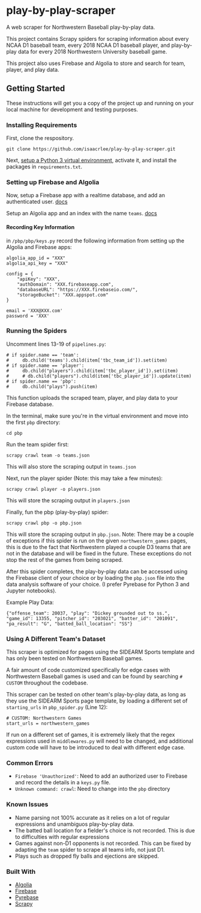 # play-by-play-scraper
A web scraper for Northwestern Baseball play-by-play data.

This project contains Scrapy spiders for scraping information about every NCAA D1 baseball team, every 2018 NCAA D1 baseball player, and play-by-play data for every 2018 Northwestern University baseball game.

This project also uses Firebase and Algolia to store and search for team, player, and play data.

## Getting Started
These instructions will get you a copy of the project up and running on your local machine for development and testing purposes.

### Installing Requirements
First, clone the respository.

```
git clone https://github.com/isaacrlee/play-by-play-scraper.git
```

Next, [setup a Python 3 virtual environment](https://packaging.python.org/guides/installing-using-pip-and-virtualenv/#creating-a-virtualenv), activate it, and install the packages in `requirements.txt`.

### Setting up Firebase and Algolia
Now, setup a Firebase app with a realtime database, and add an authenticated user. [docs](https://firebase.google.com/docs/)

Setup an Algolia app and an index with the name `teams`. [docs](https://www.algolia.com/doc/)

#### Recording Key Information

in `/pbp/pbp/keys.py` record the following information from setting up the Algolia and Firebase apps:
```
algolia_app_id = "XXX"
algolia_api_key = "XXX"

config = {
    "apiKey": "XXX",
    "authDomain": "XXX.firebaseapp.com",
    "databaseURL": "https://XXX.firebaseio.com/",
    "storageBucket": "XXX.appspot.com"
}

email = 'XXX@XXX.com'
password = 'XXX'
```

### Running the Spiders
Uncomment lines 13-19 of `pipelines.py`:
```
# if spider.name == 'team':
#     db.child('teams').child(item['tbc_team_id']).set(item)
# if spider.name == 'player':
#     db.child("players").child(item['tbc_player_id']).set(item)
#     # db.child("players").child(item['tbc_player_id']).update(item)
# if spider.name == 'pbp':
#     db.child("plays").push(item)
```

This function uploads the scraped team, player, and play data to your Firebase database.

In the terminal, make sure you're in the virtual environment and move into the first `pbp` directory:
```
cd pbp
```

Run the team spider first:
```
scrapy crawl team -o teams.json
```
This will also store the scraping output in `teams.json`


Next, run the player spider (Note: this may take a few minutes):

```
scrapy crawl player -o players.json
```
This will store the scraping output in `players.json`

Finally, fun the pbp (play-by-play) spider:

```
scrapy crawl pbp -o pbp.json
```
This will store the scraping output in `pbp.json`.
Note: There may be a couple of exceptions if this spider is run on the given `northwestern_games` pages, this is due to the fact that Northwestern played a couple D3 teams that are not in the database and will be fixed in the future. These exceptions do not stop the rest of the games from being scraped.

After this spider completes, the play-by-play data can be accessed using the Firebase client of your choice or by loading the `pbp.json` file into the data analysis software of your choice.
(I prefer Pyrebase for Python 3 and Jupyter notebooks).

Example Play Data:
```
{"offense_team": 20037, "play": "Dickey grounded out to ss.", "game_id": 13355, "pitcher_id": "203021", "batter_id": "201091", "pa_result": "G", "batted_ball_location": "SS"}
```

### Using A Different Team's Dataset
This scraper is optimized for pages using the SIDEARM Sports template and has only been tested on Northwestern Baseball games.

A fair amount of code customized specifically for edge cases with Northwestern Baseball games is used and can be found by searching `# CUSTOM` throughout the codebase.

This scraper can be tested on other team's play-by-play data, as long as they use the SIDEARM Sports page template, by loading a different set of `starting_urls` in `pbp_spider.py` (Line 12):
```
# CUSTOM: Northwestern Games
start_urls = northwestern_games
```

If run on a different set of games, it is extremely likely that the regex expressions used in `middlewares.py` will need to be changed, and additional custom code will have to be introduced to deal with different edge case.

### Common Errors

* `Firebase 'Unauthorized'`: Need to add an authorized user to Firebase and record the details in a `keys.py` file.
* `Unknown command: crawl`: Need to change into the `pbp` directory

### Known Issues
* Name parsing not 100% accurate as it relies on a lot of regular expressions and unambiguos play-by-play data.
* The batted ball location for a fielder's choice is not recorded. This is due to difficulties with regular expressions
* Games against non-D1 opponents is not recorded. This can be fixed by adapting the `team` spider to scrape all teams info, not just D1.
* Plays such as dropped fly balls and ejections are skipped.

### Built With
* [Algolia](https://www.algolia.com/)
* [Firebase](https://firebase.google.com)
* [Pyrebase](https://github.com/thisbejim/Pyrebase)
* [Scrapy](https://scrapy.org/)
